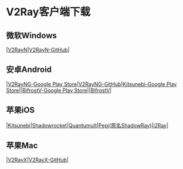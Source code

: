 # V2Ray客户端下载

## 微软Windows

|[V2RayN](https://github.com/V2Server/V2Ray/raw/master/v2rayN-Core.zip)|[V2RayN-GitHub](https://github.com/2dust/v2rayN/releases)|

## 安卓Android

|[V2RayNG-Google Play Store](https://play.google.com/store/apps/details?id=com.v2ray.ang)|[V2RayNG-GitHub](https://github.com/2dust/v2rayNG/releases)|[Kitsunebi-Google Play Store](https://play.google.com/store/apps/details?id=fun.kitsunebi.kitsunebi4android&hl=en_US)||[BifrostV-Google Play Store](https://play.google.com/store/apps/details?id=com.github.dawndiy.bifrostv)||[BifrostV](https://github.com/V2Server/V2Ray/raw/master/bifrostv-v0.6.8.apk)|

## 苹果iOS

|[Kitsunebi](https://itunes.apple.com/us/app/kitsunebi-proxy-utility/id1446584073?mt=8)|[Shadowrocket](https://itunes.apple.com/us/app/shadowrocket/id932747118?mt=8)|[Quantumult](https://itunes.apple.com/us/app/quantumult/id1252015438?mt=8)|[Pepi(原名ShadowRay)](https://itunes.apple.com/us/app/pepi/id1283082051?mt=8)|[i2Ray](https://itunes.apple.com/us/app/i2ray/id1445270056?mt=8)|

## 苹果Mac

|[V2RayX](https://github.com/V2Server/V2Ray/raw/master/V2RayX.app.zip)|[V2RayX-GitHub](https://github.com/Cenmrev/V2RayX/releases)|
